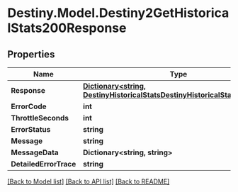 # Destiny.Model.Destiny2GetHistoricalStats200Response

## Properties

Name | Type | Description | Notes
------------ | ------------- | ------------- | -------------
**Response** | [**Dictionary&lt;string, DestinyHistoricalStatsDestinyHistoricalStatsByPeriod&gt;**](DestinyHistoricalStatsDestinyHistoricalStatsByPeriod.md) |  | [optional] 
**ErrorCode** | **int** |  | [optional] 
**ThrottleSeconds** | **int** |  | [optional] 
**ErrorStatus** | **string** |  | [optional] 
**Message** | **string** |  | [optional] 
**MessageData** | **Dictionary&lt;string, string&gt;** |  | [optional] 
**DetailedErrorTrace** | **string** |  | [optional] 

[[Back to Model list]](../README.md#documentation-for-models) [[Back to API list]](../README.md#documentation-for-api-endpoints) [[Back to README]](../README.md)

